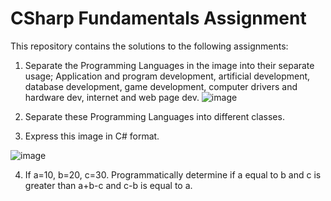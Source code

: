 # CSharp Fundamentals Assignment
This repository contains the solutions to the following assignments:
1. Separate the Programming Languages in the image into their separate usage; Application and program development, artificial development, database development, game development, computer drivers and hardware dev, internet and web page dev.
![image](https://user-images.githubusercontent.com/65626254/159162850-8dde1dd2-6b3e-4eb6-962b-2777d5dd169d.png)

2. Separate these Programming Languages into different classes.

3. Express this image in C# format.

![image](https://user-images.githubusercontent.com/65626254/159171512-75716ed2-504e-4ce0-a989-40a607e192e0.png)

4. If a=10, b=20, c=30. Programmatically determine if a equal to b and c is greater than a+b-c and c-b is equal to  a.
